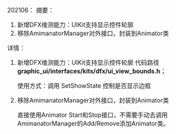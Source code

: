 202106：
摘要：
1. 新增DFX维测能力：UIKit支持显示控件轮廓
2. 移除AmimanatorManager对外接口，封装到Animator类

详情：
1. 新增DFX维测能力：UIKit支持显示控件轮廓
    代码路径 **graphic_ui/interfaces/kits/dfx/ui_view_bounds.h**；
    
    使用方式：调用 SetShowState 控制是否显示边框

2. 移除AmimanatorManager对外接口，封装到Animator类

   直接使用Animator Start和Stop接口，不需要手动去调用AmimanatorManager的Add/Remove添加Animator类。

